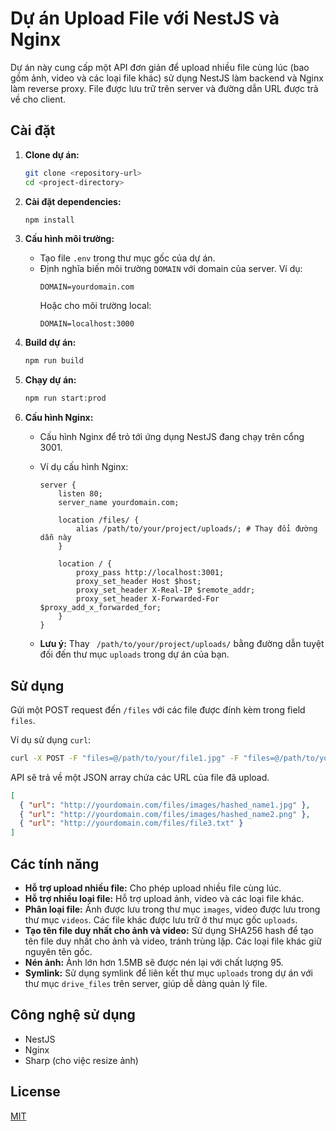 # Dự án Upload File với NestJS và Nginx

Dự án này cung cấp một API đơn giản để upload nhiều file cùng lúc (bao gồm ảnh, video và các loại file khác) sử dụng NestJS làm backend và Nginx làm reverse proxy. File được lưu trữ trên server và đường dẫn URL được trả về cho client.

## Cài đặt

1. **Clone dự án:**
   ```bash
   git clone <repository-url>
   cd <project-directory>
   ```

2. **Cài đặt dependencies:**

   ```bash
   npm install
   ```

3. **Cấu hình môi trường:**

   - Tạo file `.env` trong thư mục gốc của dự án.
   - Định nghĩa biến môi trường `DOMAIN` với domain của server. Ví dụ:
     ```
     DOMAIN=yourdomain.com
     ```
     Hoặc cho môi trường local:
     ```
     DOMAIN=localhost:3000
     ```

4. **Build dự án:**

   ```bash
   npm run build
   ```

5. **Chạy dự án:**

   ```bash
   npm run start:prod
   ```

6. **Cấu hình Nginx:**

   - Cấu hình Nginx để trỏ tới ứng dụng NestJS đang chạy trên cổng 3001.
   - Ví dụ cấu hình Nginx:

     ```nginx
     server {
         listen 80;
         server_name yourdomain.com;

         location /files/ {
             alias /path/to/your/project/uploads/; # Thay đổi đường dẫn này
         }

         location / {
             proxy_pass http://localhost:3001;
             proxy_set_header Host $host;
             proxy_set_header X-Real-IP $remote_addr;
             proxy_set_header X-Forwarded-For $proxy_add_x_forwarded_for;
         }
     }
     ```

   - **Lưu ý:** Thay ` /path/to/your/project/uploads/` bằng đường dẫn tuyệt đối đến thư mục `uploads` trong dự án của bạn.

## Sử dụng

Gửi một POST request đến `/files` với các file được đính kèm trong field `files`.

Ví dụ sử dụng `curl`:

```bash
curl -X POST -F "files=@/path/to/your/file1.jpg" -F "files=@/path/to/your/file2.png" -F "files=@/path/to/your/file3.txt" http://yourdomain.com/files
```

API sẽ trả về một JSON array chứa các URL của file đã upload.

```json
[
  { "url": "http://yourdomain.com/files/images/hashed_name1.jpg" },
  { "url": "http://yourdomain.com/files/images/hashed_name2.png" },
  { "url": "http://yourdomain.com/files/file3.txt" }
]
```

## Các tính năng

- **Hỗ trợ upload nhiều file:** Cho phép upload nhiều file cùng lúc.
- **Hỗ trợ nhiều loại file:** Hỗ trợ upload ảnh, video và các loại file khác.
- **Phân loại file:** Ảnh được lưu trong thư mục `images`, video được lưu trong thư mục `videos`. Các file khác được lưu trữ ở thư mục gốc `uploads`.
- **Tạo tên file duy nhất cho ảnh và video:** Sử dụng SHA256 hash để tạo tên file duy nhất cho ảnh và video, tránh trùng lặp. Các loại file khác giữ nguyên tên gốc.
- **Nén ảnh:** Ảnh lớn hơn 1.5MB sẽ được nén lại với chất lượng 95.
- **Symlink:** Sử dụng symlink để liên kết thư mục `uploads` trong dự án với thư mục `drive_files` trên server, giúp dễ dàng quản lý file.

## Công nghệ sử dụng

- NestJS
- Nginx
- Sharp (cho việc resize ảnh)

## License

[MIT](LICENSE)

```

```
